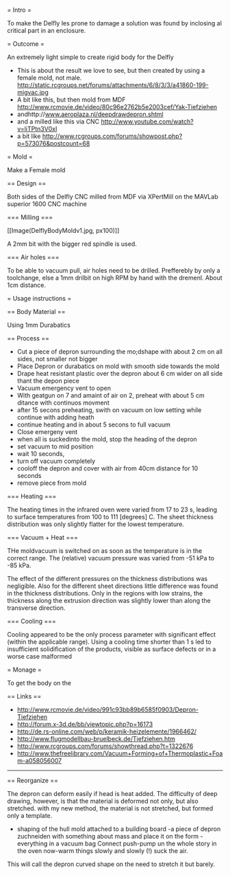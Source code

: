 = Intro =

To make the Delfly les prone to damage a solution was found by inclosing al critical part in an enclosure.

= Outcome =

An extremely light simple to create rigid body for the Delfly

- This is about the result we love to see, but then created by using a female mold, not male. http://static.rcgroups.net/forums/attachments/6/8/3/3/a41860-199-migvac.jpg
- A bit like this, but then mold from MDF http://www.rcmovie.de/video/80c96e2762b5e2003cef/Yak-Tiefziehen
- andhttp://www.aeroplaza.nl/deepdrawdepron.shtml
- and a milled like this via CNC http://www.youtube.com/watch?v=liTPtn3V0xI
- a bit like http://www.rcgroups.com/forums/showpost.php?p=573076&postcount=68

= Mold =

Make a Female mold 

== Design == 

Both sides of the Delfly CNC milled from MDF via XPertMill on the MAVLab superior 1600 CNC machine

=== Milling ===

[[Image(DelflyBodyMoldv1.jpg, px100)]]

A 2mm bit with the bigger red spindle is used.

=== Air holes ===

To be able to vacuum pull, air holes need to be drilled. Prefferebly by only a toolchange, else a 1mm drilbit on high RPM by hand with the dremenl. About 1cm distance.

= Usage instructions =

== Body Material == 

Using 1mm  Durabatics

== Process ==

- Cut a piece of depron surrounding the mo;dshape with about 2 cm on all sides, not smaller not bigger
- Place Depron or durabatics on mold with smooth side towards the mold
- Drape heat resistant plastic over the depron about 6 cm wider on all side thant the depon piece
- Vacuum emergency vent to open
- With geatgun on 7 and amaint of air on 2, preheat with about 5 cm ditance with continuos movment
- after 15 secons preheating, swith on vacuum on low setting while continue with adding heath
- continue heating and in about 5 secons to full vacuum
- Close emergeny vent
- when all is suckedinto the mold, stop the heading of the depron
- set vacuum to mid position
- wait 10 seconds, 
- turn off vacuum completely
- cooloff the depron and cover with air from 40cm distance for 10 seconds
- remove piece from mold

=== Heating ===

The heating times in the infrared oven were varied from 17 to 23 s, leading to surface temperatures from 100 to 111 [degrees] C. The sheet thickness distribution was only slightly flatter for the lowest temperature. 

=== Vacuum + Heat ===

THe moldvacuum is switched on as soon as the temperature is in the correct range.
The (relative) vacuum pressure was varied from -51 kPa to -85 kPa.

The effect of the different pressures on the thickness distributions was negligible. Also for the different sheet directions little difference was found in the thickness distributions. Only in the regions with low strains, the thickness along the extrusion direction was slightly lower than along the transverse direction.

=== Cooling ===

Cooling appeared to be the only process parameter with significant effect (within the applicable range). Using a cooling time shorter than 1 s led to insufficient solidification of the products, visible as surface defects or in a worse case malformed

= Monage =

To get the body on the


== Links ==

- http://www.rcmovie.de/video/991c93bb89b6585f0903/Depron-Tiefziehen
- http://forum.x-3d.de/bb/viewtopic.php?p=16173
- http://de.rs-online.com/web/p/keramik-heizelemente/1966462/
- http://www.flugmodellbau-bruelbeck.de/Tiefziehen.htm
- http://www.rcgroups.com/forums/showthread.php?t=1322676
- http://www.thefreelibrary.com/Vacuum+Forming+of+Thermoplastic+Foam-a058056007

----

== Reorganize ==

The depron can deform easily if head is heat added. The difficulty of deep drawing, however, is that the material is deformed not only, but also stretched. with my new method, the material is not stretched, but formed only a template.

- shaping of the hull mold attached to a building board
-a piece of depron zuchneiden with something about mass and place it on the form
-everything in a vacuum bag
Connect push-pump un the whole story in the oven
now-warm things slowly and slowly (!) suck the air.

This will call the depron curved shape on the need to stretch it but barely.

